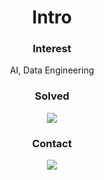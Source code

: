<h1 align='center'> Intro </h1> 

<h3 align='center'> Interest </h3>

<p align='center'> AI, Data Engineering </p>

<h3 align='center'> Solved </h3>

<p align='center'>
<a href="https://solved.ac/20203065/"><img src="http://mazassumnida.wtf/api/mini/generate_badge?boj=20203065"/></a>
</p>

<h3 align='center'> Contact </h3>

<p align='center'>
<a href="mailto:20203065@kookmin.ac.kr"><img src="https://img.shields.io/badge/Gmail-d14836?style=flat&logo=Gmail&logoColor=white"/></a>
</p>